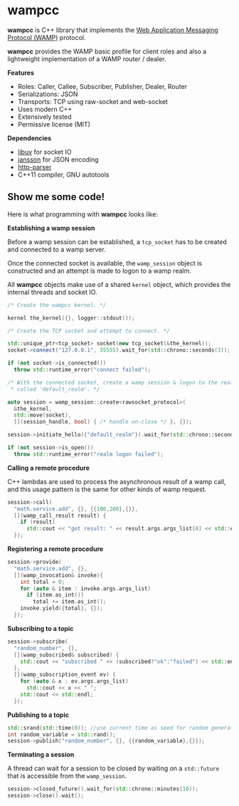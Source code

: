 # **wampcc**

**wampcc** is C++ library that implements the [Web Application Messaging Protocol (WAMP)](http://wamp.ws/) protocol.

**wampcc** provides the WAMP basic profile for client roles and also a lightweight implementation of a WAMP router / dealer.

**Features**

 - Roles: Caller, Callee, Subscriber, Publisher, Dealer, Router
 - Serializations: JSON
 - Transports: TCP using raw-socket and web-socket
 - Uses modern C++
 - Extensively tested
 - Permissive license (MIT)

**Dependencies**

 - [libuv](http://libuv.org/) for socket IO
 - [jansson](http://www.digip.org/jansson/) for JSON encoding
 - [http-parser](https://github.com/nodejs/http-parser)
 - C++11 compiler, GNU autotools

## Show me some code!

Here is what programming with **wampcc** looks like:

**Establishing a wamp session**

Before a wamp session can be established, a `tcp_socket` has to be created and
connected to a wamp server.

Once the connected socket is available, the `wamp_session` object is constructed
and an attempt is made to logon to a wamp realm.

All **wampcc** objects make use of a shared `kernel` object, which provides the
internal threads and socket IO.

```c++
/* Create the wampcc kernel. */

kernel the_kernel({}, logger::stdout());

/* Create the TCP socket and attempt to connect. */

std::unique_ptr<tcp_socket> socket(new tcp_socket(&the_kernel));
socket->connect("127.0.0.1", 55555).wait_for(std::chrono::seconds(3));

if (not socket->is_connected())
  throw std::runtime_error("connect failed");

/* With the connected socket, create a wamp session & logon to the realm
 * called 'default_realm'. */

auto session = wamp_session::create<rawsocket_protocol>(
  &the_kernel,
  std::move(socket),
  [](session_handle, bool) { /* handle on-close */ }, {});

session->initiate_hello({"default_realm"}).wait_for(std::chrono::seconds(3));

if (not session->is_open())
  throw std::runtime_error("realm logon failed");
```

**Calling a remote procedure**

C++ lambdas are used to process the asynchronous result of a wamp call, and this usage pattern is the same for other kinds of wamp request.

```c++
session->call(
  "math.service.add", {}, {{100,200},{}},
  [](wamp_call_result result) {
    if (result)
      std::cout << "got result: " << result.args.args_list[0] << std::endl;
  });
```

**Registering a remote procedure**
```c++
session->provide(
  "math.service.add", {},
  [](wamp_invocation& invoke){
    int total = 0;
    for (auto & item : invoke.args.args_list)
      if (item.as_int())
        total += item.as_int();
    invoke.yield({total}, {});
  });
```

**Subscribing to a topic**
```c++
session->subscribe(
  "random_number", {},
  [](wamp_subscribed& subscribed) {
    std::cout << "subscribed " << (subscribed?"ok":"failed") << std::endl;
  },
  [](wamp_subscription_event ev) {
    for (auto & x : ev.args.args_list)
      std::cout << x << " ";
    std::cout << std::endl;
  });
```

**Publishing to a topic**
```c++
std::srand(std::time(0)); //use current time as seed for random generator
int random_variable = std::rand();
session->publish("random_number", {}, {{random_variable},{}});
```

**Terminating a session**

A thread can wait for a session to be closed by waiting on a `std::future` that is accessible from the `wamp_session`.

```c++
session->closed_future().wait_for(std::chrono::minutes(10));
session->close().wait();
```
